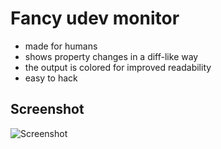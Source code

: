 # Fancy udev monitor
* made for humans
* shows property changes in a diff-like way
* the output is colored for improved readability
* easy to hack

## Screenshot
![Screenshot](https://pocek.github.io/udevmonitor-fancy/xterm-screen-dump.svg)
